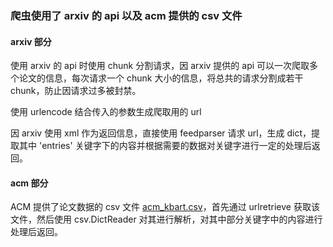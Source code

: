 ### 爬虫使用了 arxiv 的 api 以及 acm 提供的 csv 文件

#### arxiv 部分

使用 arxiv 的 api 时使用 chunk 分割请求，因 arxiv 提供的 api 可以一次爬取多个论文的信息，每次请求一个 chunk 大小的信息，将总共的请求分割成若干 chunk，防止因请求过多被封禁。

使用 urlencode 结合传入的参数生成爬取用的 url

因 arxiv 使用 xml 作为返回信息，直接使用 feedparser 请求 url，生成 dict，提取其中 'entries' 关键字下的内容并根据需要的数据对关键字进行一定的处理后返回。

#### acm 部分

ACM 提供了论文数据的 csv 文件 [acm_kbart.csv](https://dl.acm.org/feeds/acm_kbart.csv)，首先通过 urlretrieve 获取该文件，然后使用 csv.DictReader 对其进行解析，对其中部分关键字中的内容进行处理后返回。